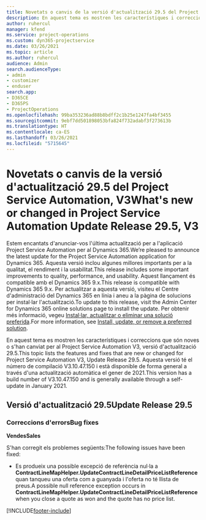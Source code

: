```yaml
---
title: Novetats o canvis de la versió d'actualització 29.5 del Project Service Automation revisió, V3
description: En aquest tema es mostren les característiques i correccions que hi ha disponibles per al llançament de l'actualització 29.5, V3, de Project Service Automation.
author: ruhercul
manager: kfend
ms.service: project-operations
ms.custom: dyn365-projectservice
ms.date: 03/26/2021
ms.topic: article
ms.author: ruhercul
audience: Admin
search.audienceType:
- admin
- customizer
- enduser
search.app:
- D365CE
- D365PS
- ProjectOperations
ms.openlocfilehash: 99ba353236ad88b8bdff2c1b25e1247fa4bf3455
ms.sourcegitcommit: 9ebf7dd501898053bfa824f732adabf3f273613b
ms.translationtype: HT
ms.contentlocale: ca-ES
ms.lasthandoff: 03/26/2021
ms.locfileid: "5715645"
---
```

# <a name="whats-new-or-changed-in-project-service-automation-update-release-295-v3"></a><span data-ttu-id="0ca00-103">Novetats o canvis de la versió d'actualització 29.5 del Project Service Automation, V3</span><span class="sxs-lookup"><span data-stu-id="0ca00-103">What's new or changed in Project Service Automation Update Release 29.5, V3</span></span>

<span data-ttu-id="0ca00-104">Estem encantats d'anunciar-vos l'última actualització per a l'aplicació Project Service Automation per al Dynamics 365.</span><span class="sxs-lookup"><span data-stu-id="0ca00-104">We’re pleased to announce the latest update for the Project Service Automation application for Dynamics 365.</span></span> <span data-ttu-id="0ca00-105">Aquesta versió inclou algunes millores importants per a la qualitat, el rendiment i la usabilitat.</span><span class="sxs-lookup"><span data-stu-id="0ca00-105">This release includes some important improvements to quality, performance, and usability.</span></span> <span data-ttu-id="0ca00-106">Aquest llançament és compatible amb el Dynamics 365 9.x.</span><span class="sxs-lookup"><span data-stu-id="0ca00-106">This release is compatible with Dynamics 365 9.x.</span></span> <span data-ttu-id="0ca00-107">Per actualitzar a aquesta versió, visiteu el Centre d'administració del Dynamics 365 en línia i aneu a la pàgina de solucions per instal·lar l'actualització.</span><span class="sxs-lookup"><span data-stu-id="0ca00-107">To update to this release, visit the Admin Center for Dynamics 365 online solutions page to install the update.</span></span> <span data-ttu-id="0ca00-108">Per obtenir més informació, vegeu [Instal·lar, actualitzar o eliminar una solució preferida](https://docs.microsoft.com/power-platform/admin/install-remove-preferred-solution).</span><span class="sxs-lookup"><span data-stu-id="0ca00-108">For more information, see [Install, update, or remove a preferred solution](https://docs.microsoft.com/power-platform/admin/install-remove-preferred-solution).</span></span>

<span data-ttu-id="0ca00-109">En aquest tema es mostren les característiques i correccions que són noves o s'han canviat per al Project Service Automation V3, versió d'actualització 29.5.</span><span class="sxs-lookup"><span data-stu-id="0ca00-109">This topic lists the features and fixes that are new or changed for Project Service Automation V3, Update Release 29.5.</span></span> <span data-ttu-id="0ca00-110">Aquesta versió té el número de compilació V3.10.47.150 i està disponible de forma general a través d'una actualització automàtica el gener de 2021.</span><span class="sxs-lookup"><span data-stu-id="0ca00-110">This version has a build number of V3.10.47.150 and is generally available through a self-update in January 2021.</span></span>

## <a name="update-release-295"></a><span data-ttu-id="0ca00-111">Versió d'actualització 29.5</span><span class="sxs-lookup"><span data-stu-id="0ca00-111">Update Release 29.5</span></span>

### <a name="bug-fixes"></a><span data-ttu-id="0ca00-112">Correccions d'errors</span><span class="sxs-lookup"><span data-stu-id="0ca00-112">Bug fixes</span></span>


<span data-ttu-id="0ca00-113">**Vendes**</span><span class="sxs-lookup"><span data-stu-id="0ca00-113">**Sales**</span></span>

<span data-ttu-id="0ca00-114">S'han corregit els problemes següents:</span><span class="sxs-lookup"><span data-stu-id="0ca00-114">The following issues have been fixed:</span></span>

- <span data-ttu-id="0ca00-115">Es produeix una possible excepció de referència nul·la a **ContractLineMapHelper.UpdateContractLineDetailPriceListReference** quan tanqueu una oferta com a guanyada i l'oferta no té llista de preus.</span><span class="sxs-lookup"><span data-stu-id="0ca00-115">A possible null reference exception occurs in **ContractLineMapHelper.UpdateContractLineDetailPriceListReference** when you close a quote as won and the quote has no price list.</span></span>


[!INCLUDE[footer-include](../includes/footer-banner.md)]
